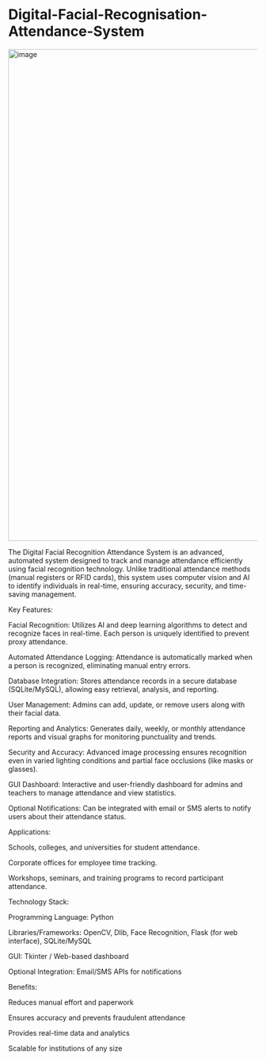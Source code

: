 # Digital-Facial-Recognisation-Attendance-System

<img width="1919" height="993" alt="image" src="https://github.com/user-attachments/assets/e5b58429-70fa-4230-8d5c-47fc37f210e5" />


The Digital Facial Recognition Attendance System is an advanced, automated system designed to track and manage attendance efficiently using facial recognition technology. Unlike traditional attendance methods (manual registers or RFID cards), this system uses computer vision and AI to identify individuals in real-time, ensuring accuracy, security, and time-saving management.

Key Features:

Facial Recognition: Utilizes AI and deep learning algorithms to detect and recognize faces in real-time. Each person is uniquely identified to prevent proxy attendance.

Automated Attendance Logging: Attendance is automatically marked when a person is recognized, eliminating manual entry errors.

Database Integration: Stores attendance records in a secure database (SQLite/MySQL), allowing easy retrieval, analysis, and reporting.

User Management: Admins can add, update, or remove users along with their facial data.

Reporting and Analytics: Generates daily, weekly, or monthly attendance reports and visual graphs for monitoring punctuality and trends.

Security and Accuracy: Advanced image processing ensures recognition even in varied lighting conditions and partial face occlusions (like masks or glasses).

GUI Dashboard: Interactive and user-friendly dashboard for admins and teachers to manage attendance and view statistics.

Optional Notifications: Can be integrated with email or SMS alerts to notify users about their attendance status.

Applications:

Schools, colleges, and universities for student attendance.

Corporate offices for employee time tracking.

Workshops, seminars, and training programs to record participant attendance.

Technology Stack:

Programming Language: Python

Libraries/Frameworks: OpenCV, Dlib, Face Recognition, Flask (for web interface), SQLite/MySQL

GUI: Tkinter / Web-based dashboard

Optional Integration: Email/SMS APIs for notifications

Benefits:

Reduces manual effort and paperwork

Ensures accuracy and prevents fraudulent attendance

Provides real-time data and analytics

Scalable for institutions of any size

